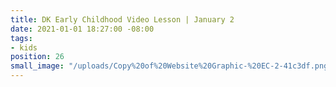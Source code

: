 ```yaml
---
title: DK Early Childhood Video Lesson | January 2
date: 2021-01-01 18:27:00 -08:00
tags:
- kids
position: 26
small_image: "/uploads/Copy%20of%20Website%20Graphic-%20EC-2-41c3df.png"
---
```


